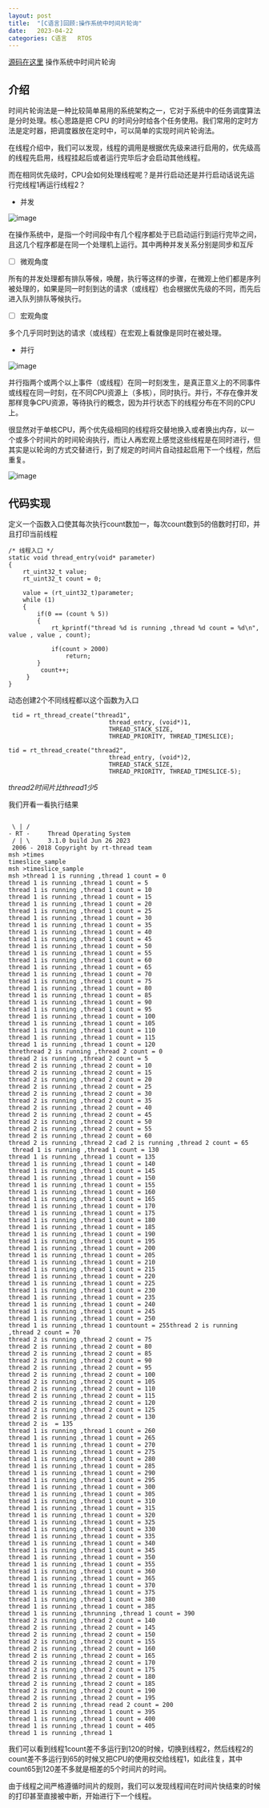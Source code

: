 ```yaml
---
layout: post
title:  "[C语言]回顾:操作系统中时间片轮询"
date:   2023-04-22
categories: C语言   RTOS
---
```


[源码在这里](https://github.com/yuuuuuuan/timeslice)	操作系统中时间片轮询

## 介绍

时间片轮询法是一种比较简单易用的系统架构之一，它对于系统中的任务调度算法是分时处理。核心思路是把 CPU 的时间分时给各个任务使用。我们常用的定时方法是定时器，把调度器放在定时中，可以简单的实现时间片轮询法。

在线程介绍中，我们可以发现，线程的调用是根据优先级来进行启用的，优先级高的线程先启用，线程挂起后或者运行完毕后才会启动其他线程。

而在相同优先级时，CPU会如何处理线程呢？是并行启动还是并行启动话说先运行完线程1再运行线程2？

- 并发

![image](/assets/z1n24ai2dk.png)

在操作系统中，是指一个时间段中有几个程序都处于已启动运行到运行完毕之间，且这几个程序都是在同一个处理机上运行。其中两种并发关系分别是同步和互斥

- [ ] 微观角度

所有的并发处理都有排队等候，唤醒，执行等这样的步骤，在微观上他们都是序列被处理的，如果是同一时刻到达的请求（或线程）也会根据优先级的不同，而先后进入队列排队等候执行。

- [ ] 宏观角度

多个几乎同时到达的请求（或线程）在宏观上看就像是同时在被处理。

- 并行

![image](/assets/xk32m4f60l.png)

并行指两个或两个以上事件（或线程）在同一时刻发生，是真正意义上的不同事件或线程在同一时刻，在不同CPU资源上（多核），同时执行。并行，不存在像并发那样竞争CPU资源，等待执行的概念，因为并行状态下的线程分布在不同的CPU上。

很显然对于单核CPU，两个优先级相同的线程将交替地换入或者换出内存，以一个或多个时间片的时间轮询执行，而让人再宏观上感觉这些线程是在同时进行，但其实是以轮询的方式交替进行，到了规定的时间片自动挂起启用下一个线程，然后重复。

![image](/assets/捕获.PNG)

## 代码实现

定义一个函数入口使其每次执行count数加一，每次count数到5的倍数时打印，并且打印当前线程

```
/* 线程入口 */
static void thread_entry(void* parameter)
{
    rt_uint32_t value;
    rt_uint32_t count = 0;

    value = (rt_uint32_t)parameter;
    while (1)
    {
        if(0 == (count % 5))
        {           
            rt_kprintf("thread %d is running ,thread %d count = %d\n", value , value , count);      

            if(count > 2000)
                return;            
        }
         count++;
     }  
}

```

动态创建2个不同线程都以这个函数为入口

```
 tid = rt_thread_create("thread1", 
                            thread_entry, (void*)1, 
                            THREAD_STACK_SIZE, 
                            THREAD_PRIORITY, THREAD_TIMESLICE); 
```

```
tid = rt_thread_create("thread2", 
                            thread_entry, (void*)2,
                            THREAD_STACK_SIZE, 
                            THREAD_PRIORITY, THREAD_TIMESLICE-5);
```

*thread2时间片比thread1少5*

我们开看一看执行结果

```

 \ | /
- RT -     Thread Operating System
 / | \     3.1.0 build Jun 26 2023
 2006 - 2018 Copyright by rt-thread team
msh >times
timeslice_sample
msh >timeslice_sample
msh >thread 1 is running ,thread 1 count = 0
thread 1 is running ,thread 1 count = 5
thread 1 is running ,thread 1 count = 10
thread 1 is running ,thread 1 count = 15
thread 1 is running ,thread 1 count = 20
thread 1 is running ,thread 1 count = 25
thread 1 is running ,thread 1 count = 30
thread 1 is running ,thread 1 count = 35
thread 1 is running ,thread 1 count = 40
thread 1 is running ,thread 1 count = 45
thread 1 is running ,thread 1 count = 50
thread 1 is running ,thread 1 count = 55
thread 1 is running ,thread 1 count = 60
thread 1 is running ,thread 1 count = 65
thread 1 is running ,thread 1 count = 70
thread 1 is running ,thread 1 count = 75
thread 1 is running ,thread 1 count = 80
thread 1 is running ,thread 1 count = 85
thread 1 is running ,thread 1 count = 90
thread 1 is running ,thread 1 count = 95
thread 1 is running ,thread 1 count = 100
thread 1 is running ,thread 1 count = 105
thread 1 is running ,thread 1 count = 110
thread 1 is running ,thread 1 count = 115
thread 1 is running ,thread 1 count = 120
threthread 2 is running ,thread 2 count = 0
thread 2 is running ,thread 2 count = 5
thread 2 is running ,thread 2 count = 10
thread 2 is running ,thread 2 count = 15
thread 2 is running ,thread 2 count = 20
thread 2 is running ,thread 2 count = 25
thread 2 is running ,thread 2 count = 30
thread 2 is running ,thread 2 count = 35
thread 2 is running ,thread 2 count = 40
thread 2 is running ,thread 2 count = 45
thread 2 is running ,thread 2 count = 50
thread 2 is running ,thread 2 count = 55
thread 2 is running ,thread 2 count = 60
thread 2 is running ,thread 2 cad 2 is running ,thread 2 count = 65
 thread 1 is running ,thread 1 count = 130
thread 1 is running ,thread 1 count = 135
thread 1 is running ,thread 1 count = 140
thread 1 is running ,thread 1 count = 145
thread 1 is running ,thread 1 count = 150
thread 1 is running ,thread 1 count = 155
thread 1 is running ,thread 1 count = 160
thread 1 is running ,thread 1 count = 165
thread 1 is running ,thread 1 count = 170
thread 1 is running ,thread 1 count = 175
thread 1 is running ,thread 1 count = 180
thread 1 is running ,thread 1 count = 185
thread 1 is running ,thread 1 count = 190
thread 1 is running ,thread 1 count = 195
thread 1 is running ,thread 1 count = 200
thread 1 is running ,thread 1 count = 205
thread 1 is running ,thread 1 count = 210
thread 1 is running ,thread 1 count = 215
thread 1 is running ,thread 1 count = 220
thread 1 is running ,thread 1 count = 225
thread 1 is running ,thread 1 count = 230
thread 1 is running ,thread 1 count = 235
thread 1 is running ,thread 1 count = 240
thread 1 is running ,thread 1 count = 245
thread 1 is running ,thread 1 count = 250
thread 1 is running ,thread 1 countount = 255thread 2 is running ,thread 2 count = 70
thread 2 is running ,thread 2 count = 75
thread 2 is running ,thread 2 count = 80
thread 2 is running ,thread 2 count = 85
thread 2 is running ,thread 2 count = 90
thread 2 is running ,thread 2 count = 95
thread 2 is running ,thread 2 count = 100
thread 2 is running ,thread 2 count = 105
thread 2 is running ,thread 2 count = 110
thread 2 is running ,thread 2 count = 115
thread 2 is running ,thread 2 count = 120
thread 2 is running ,thread 2 count = 125
thread 2 is running ,thread 2 count = 130
thread 2 is  = 135
thread 1 is running ,thread 1 count = 260
thread 1 is running ,thread 1 count = 265
thread 1 is running ,thread 1 count = 270
thread 1 is running ,thread 1 count = 275
thread 1 is running ,thread 1 count = 280
thread 1 is running ,thread 1 count = 285
thread 1 is running ,thread 1 count = 290
thread 1 is running ,thread 1 count = 295
thread 1 is running ,thread 1 count = 300
thread 1 is running ,thread 1 count = 305
thread 1 is running ,thread 1 count = 310
thread 1 is running ,thread 1 count = 315
thread 1 is running ,thread 1 count = 320
thread 1 is running ,thread 1 count = 325
thread 1 is running ,thread 1 count = 330
thread 1 is running ,thread 1 count = 335
thread 1 is running ,thread 1 count = 340
thread 1 is running ,thread 1 count = 345
thread 1 is running ,thread 1 count = 350
thread 1 is running ,thread 1 count = 355
thread 1 is running ,thread 1 count = 360
thread 1 is running ,thread 1 count = 365
thread 1 is running ,thread 1 count = 370
thread 1 is running ,thread 1 count = 375
thread 1 is running ,thread 1 count = 380
thread 1 is running ,thread 1 count = 385
thread 1 is running ,thrunning ,thread 1 count = 390
thread 2 is running ,thread 2 count = 140
thread 2 is running ,thread 2 count = 145
thread 2 is running ,thread 2 count = 150
thread 2 is running ,thread 2 count = 155
thread 2 is running ,thread 2 count = 160
thread 2 is running ,thread 2 count = 165
thread 2 is running ,thread 2 count = 170
thread 2 is running ,thread 2 count = 175
thread 2 is running ,thread 2 count = 180
thread 2 is running ,thread 2 count = 185
thread 2 is running ,thread 2 count = 190
thread 2 is running ,thread 2 count = 195
thread 2 is running ,thread read 2 count = 200
thread 1 is running ,thread 1 count = 395
thread 1 is running ,thread 1 count = 400
thread 1 is running ,thread 1 count = 405
thread 1 is running ,thread 1 

```

我们可以看到线程1count差不多运行到120的时候，切换到线程2，然后线程2的count差不多运行到65的时候又把CPU的使用权交给线程1，如此往复，其中count65到120差不多就是相差的5个时间片的时间。

由于线程之间严格遵循时间片的规则，我们可以发现线程间在时间片快结束的时候的打印甚至直接被中断，开始进行下一个线程。
